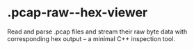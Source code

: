 # .pcap-raw--hex-viewer
Read and parse .pcap files and stream their raw byte data with corresponding hex output – a minimal C++ inspection tool.
